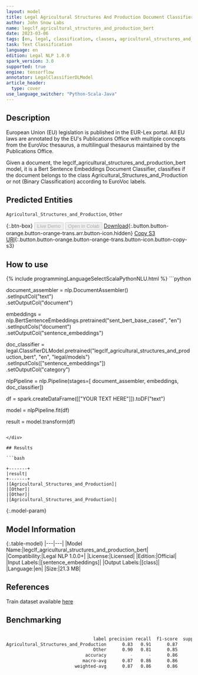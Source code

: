 ```yaml
---
layout: model
title: Legal Agricultural Structures And Production Document Classifier (EURLEX)
author: John Snow Labs
name: legclf_agricultural_structures_and_production_bert
date: 2023-03-06
tags: [en, legal, classification, clauses, agricultural_structures_and_production, licensed, tensorflow]
task: Text Classification
language: en
edition: Legal NLP 1.0.0
spark_version: 3.0
supported: true
engine: tensorflow
annotator: LegalClassifierDLModel
article_header:
  type: cover
use_language_switcher: "Python-Scala-Java"
---
```


## Description

European Union (EU) legislation is published in the EUR-Lex portal. All EU laws are annotated by the EU's Publications Office with multiple concepts from the EuroVoc thesaurus, a multilingual thesaurus maintained by the Publications Office.

Given a document, the legclf_agricultural_structures_and_production_bert model, it is a Bert Sentence Embeddings Document Classifier, classifies if the document belongs to the class Agricultural_Structures_and_Production or not (Binary Classification) according to EuroVoc labels.

## Predicted Entities

`Agricultural_Structures_and_Production`, `Other`

{:.btn-box}
<button class="button button-orange" disabled>Live Demo</button>
<button class="button button-orange" disabled>Open in Colab</button>
[Download](https://s3.amazonaws.com/auxdata.johnsnowlabs.com/legal/models/legclf_agricultural_structures_and_production_bert_en_1.0.0_3.0_1678111593399.zip){:.button.button-orange.button-orange-trans.arr.button-icon.hidden}
[Copy S3 URI](s3://auxdata.johnsnowlabs.com/legal/models/legclf_agricultural_structures_and_production_bert_en_1.0.0_3.0_1678111593399.zip){:.button.button-orange.button-orange-trans.button-icon.button-copy-s3}

## How to use



<div class="tabs-box" markdown="1">
{% include programmingLanguageSelectScalaPythonNLU.html %}
```python

document_assembler = nlp.DocumentAssembler()\
    .setInputCol("text")\
    .setOutputCol("document")

embeddings = nlp.BertSentenceEmbeddings.pretrained("sent_bert_base_cased", "en")\
    .setInputCols("document")\
    .setOutputCol("sentence_embeddings")

doc_classifier = legal.ClassifierDLModel.pretrained("legclf_agricultural_structures_and_production_bert", "en", "legal/models")\
    .setInputCols(["sentence_embeddings"])\
    .setOutputCol("category")

nlpPipeline = nlp.Pipeline(stages=[
    document_assembler, 
    embeddings,
    doc_classifier])

df = spark.createDataFrame([["YOUR TEXT HERE"]]).toDF("text")

model = nlpPipeline.fit(df)

result = model.transform(df)

```

</div>

## Results

```bash

+-------+
|result|
+-------+
|[Agricultural_Structures_and_Production]|
|[Other]|
|[Other]|
|[Agricultural_Structures_and_Production]|

```

{:.model-param}
## Model Information

{:.table-model}
|---|---|
|Model Name:|legclf_agricultural_structures_and_production_bert|
|Compatibility:|Legal NLP 1.0.0+|
|License:|Licensed|
|Edition:|Official|
|Input Labels:|[sentence_embeddings]|
|Output Labels:|[class]|
|Language:|en|
|Size:|21.3 MB|

## References

Train dataset available [here](https://huggingface.co/datasets/lex_glue)

## Benchmarking

```bash

                                 label precision recall  f1-score  support
Agricultural_Structures_and_Production      0.83   0.91      0.87       44
                                 Other      0.90   0.81      0.85       43
                              accuracy         -      -      0.86       87
                             macro-avg      0.87   0.86      0.86       87
                          weighted-avg      0.87   0.86      0.86       87
```